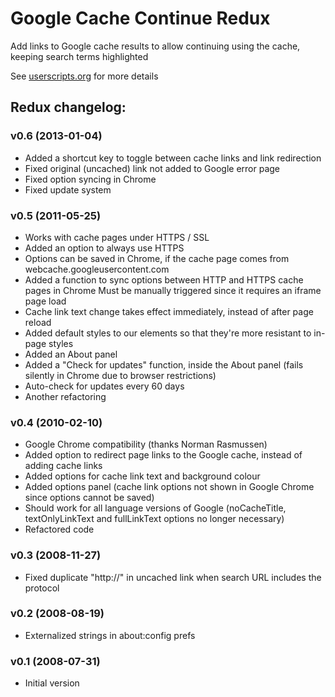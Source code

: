 # Google Cache Continue Redux #

Add links to Google cache results to allow continuing using the cache, keeping search terms highlighted 

See [userscripts.org](http://userscripts.org/scripts/show/30878) for more details

## Redux changelog: ##

### v0.6 (2013-01-04) ###

- Added a shortcut key to toggle between cache links and link redirection
- Fixed original (uncached) link not added to Google error page
- Fixed option syncing in Chrome
- Fixed update system

### v0.5 (2011-05-25) ###

- Works with cache pages under HTTPS / SSL
- Added an option to always use HTTPS
- Options can be saved in Chrome, if the cache page comes from webcache.googleusercontent.com
- Added a function to sync options between HTTP and HTTPS cache pages in Chrome
  Must be manually triggered since it requires an iframe page load
- Cache link text change takes effect immediately, instead of after page reload
- Added default styles to our elements so that they're more resistant to in-page styles
- Added an About panel
- Added a "Check for updates" function, inside the About panel (fails silently in Chrome due to browser restrictions)
- Auto-check for updates every 60 days
- Another refactoring

### v0.4 (2010-02-10) ###

- Google Chrome compatibility (thanks Norman Rasmussen)
- Added option to redirect page links to the Google cache, instead of adding cache links
- Added options for cache link text and background colour
- Added options panel (cache link options not shown in Google Chrome since options cannot be saved)
- Should work for all language versions of Google (noCacheTitle, textOnlyLinkText and fullLinkText options no longer necessary)
- Refactored code

### v0.3 (2008-11-27) ###

- Fixed duplicate "http://" in uncached link when search URL includes the protocol

### v0.2 (2008-08-19) ###

- Externalized strings in about:config prefs

### v0.1 (2008-07-31) ###

- Initial version

